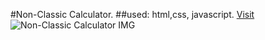 #Non-Classic Calculator.
##used: html,css, javascript.
[Visit](https://giorgigok.github.io/Non-Classic-Calculator-Giorgi-Gokadze/)          
![Non-Classic Calculator IMG](https://i.imgur.com/jlYCemn.png)
